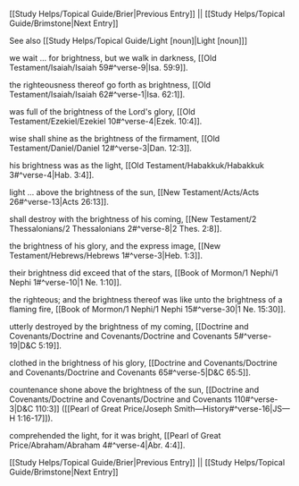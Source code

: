 [[Study Helps/Topical Guide/Brier|Previous Entry]]  ||  [[Study Helps/Topical Guide/Brimstone|Next Entry]]

 See also [[Study Helps/Topical Guide/Light [noun]|Light [noun]]]

 we wait ... for brightness, but we walk in darkness, [[Old Testament/Isaiah/Isaiah 59#^verse-9|Isa. 59:9]].

 the righteousness thereof go forth as brightness, [[Old Testament/Isaiah/Isaiah 62#^verse-1|Isa. 62:1]].

 was full of the brightness of the Lord's glory, [[Old Testament/Ezekiel/Ezekiel 10#^verse-4|Ezek. 10:4]].

 wise shall shine as the brightness of the firmament, [[Old Testament/Daniel/Daniel 12#^verse-3|Dan. 12:3]].

 his brightness was as the light, [[Old Testament/Habakkuk/Habakkuk 3#^verse-4|Hab. 3:4]].

 light ... above the brightness of the sun, [[New Testament/Acts/Acts 26#^verse-13|Acts 26:13]].

 shall destroy with the brightness of his coming, [[New Testament/2 Thessalonians/2 Thessalonians 2#^verse-8|2 Thes. 2:8]].

 the brightness of his glory, and the express image, [[New Testament/Hebrews/Hebrews 1#^verse-3|Heb. 1:3]].

 their brightness did exceed that of the stars, [[Book of Mormon/1 Nephi/1 Nephi 1#^verse-10|1 Ne. 1:10]].

 the righteous; and the brightness thereof was like unto the brightness of a flaming fire, [[Book of Mormon/1 Nephi/1 Nephi 15#^verse-30|1 Ne. 15:30]].

 utterly destroyed by the brightness of my coming, [[Doctrine and Covenants/Doctrine and Covenants/Doctrine and Covenants 5#^verse-19|D&C 5:19]].

 clothed in the brightness of his glory, [[Doctrine and Covenants/Doctrine and Covenants/Doctrine and Covenants 65#^verse-5|D&C 65:5]].

 countenance shone above the brightness of the sun, [[Doctrine and Covenants/Doctrine and Covenants/Doctrine and Covenants 110#^verse-3|D&C 110:3]] ([[Pearl of Great Price/Joseph Smith—History#^verse-16|JS—H 1:16-17]]).

 comprehended the light, for it was bright, [[Pearl of Great Price/Abraham/Abraham 4#^verse-4|Abr. 4:4]].

[[Study Helps/Topical Guide/Brier|Previous Entry]]  ||  [[Study Helps/Topical Guide/Brimstone|Next Entry]]
